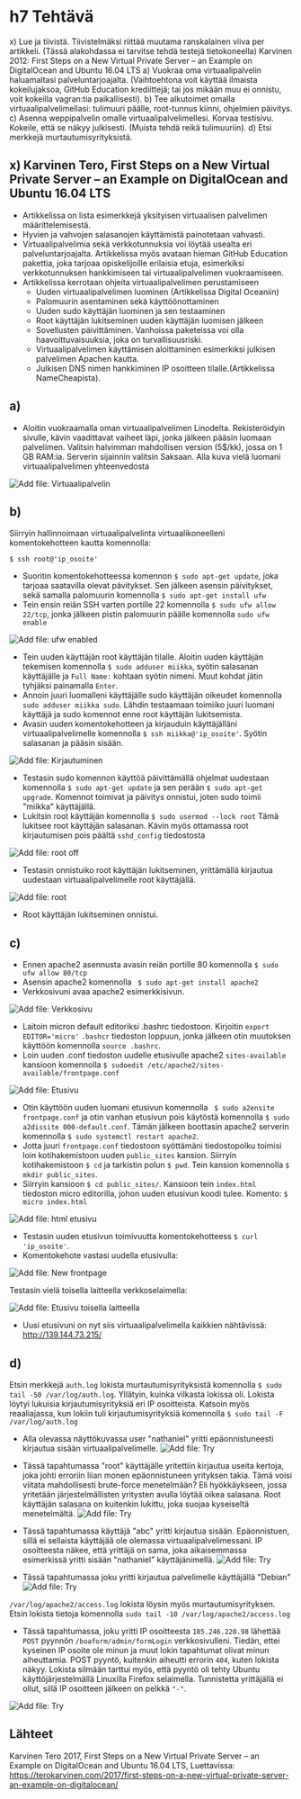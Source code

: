 # h7 Tehtävä

x) Lue ja tiivistä. Tiivistelmäksi riittää muutama ranskalainen viiva per artikkeli. (Tässä alakohdassa ei tarvitse tehdä testejä tietokoneella)
Karvinen 2012: First Steps on a New Virtual Private Server – an Example on DigitalOcean and Ubuntu 16.04 LTS
a) Vuokraa oma virtuaalipalvelin haluamaltasi palveluntarjoajalta. (Vaihtoehtona voit käyttää ilmaista kokeilujaksoa, GitHub Education krediittejä; tai jos mikään muu ei onnistu, voit kokeilla vagran:tia paikallisesti).
b) Tee alkutoimet omalla virtuaalipalvelimellasi: tulimuuri päälle, root-tunnus kiinni, ohjelmien päivitys.
c) Asenna weppipalvelin omalle virtuaalipalvelimellesi. Korvaa testisivu. Kokeile, että se näkyy julkisesti. (Muista tehdä reikä tulimuuriin).
d) Etsi merkkejä murtautumisyrityksistä.

## x) Karvinen Tero, First Steps on a New Virtual Private Server – an Example on DigitalOcean and Ubuntu 16.04 LTS

- Artikkelissa on lista esimerkkejä yksityisen virtuaalisen palvelimen määrittelemisestä. 
- Hyvien ja vahvojen salasanojen käyttämistä painotetaan vahvasti.
- Virtuaalipalvelimia sekä verkkotunnuksia voi löytää usealta eri palveluntarjoajalta. Artikkelissa myös avataan hieman GitHub Education pakettia, joka tarjoaa opiskelijoille erilaisia etuja, esimerkiksi verkkotunnuksen hankkimiseen tai virtuaalipalvelimen vuokraamiseen.
- Artikkelissa kerrotaan ohjeita virtuaalipalvelimen perustamiseen
   - Uuden virtuaalipalvelimen luominen (Artikkelissa Digital Oceaniin)
   - Palomuurin asentaminen sekä käyttöönottaminen
   - Uuden sudo käyttäjän luominen ja sen testaaminen
   - Root käyttäjän lukitseminen uuden käyttäjän luomisen jälkeen
   - Sovellusten päivittäminen. Vanhoissa paketeissa voi olla haavoittuvaisuuksia, joka on turvallisuusriski.
   - Virtuaalipalvelimen käyttämisen aloittaminen esimerkiksi julkisen palvelimen Apachen kautta.
   - Julkisen DNS nimen hankkiminen IP osoitteen tilalle.(Artikkelissa NameCheapista). 

## a)

- Aloitin vuokraamalla oman virtuaalipalvelimen Linodelta. Rekisteröidyin sivulle, kävin vaadittavat vaiheet läpi, jonka jälkeen pääsin luomaan palvelimen. Valitsin halvimman mahdollisen version (5$/kk), jossa on 1 GB RAM:ia. Serverin sijainnin valitsin Saksaan. Alla kuva vielä luomani virtuaalipalvelimen yhteenvedosta

![Add file: Virtuaalipalvelin](linode-server.PNG)

## b)

Siirryin hallinnoimaan virtuaalipalvelinta virtuaalikoneelleni komentokehotteen kautta komennolla: 

    $ ssh root@'ip_osoite'
    
- Suoritin komentokehotteessa komennon ``$ sudo apt-get update``, joka tarjoaa saatavilla olevat pävitykset. Sen jälkeen asensin päivitykset, sekä samalla palomuurin komennolla ``$ sudo apt-get install ufw`` 
- Tein ensin reiän SSH varten portille 22 komennolla ``$ sudo ufw allow 22/tcp``, jonka jälkeen pistin palomuurin päälle komennolla ``sudo ufw enable``

![Add file: ufw enabled](ufw-enabled.png)

- Tein uuden käyttäjän root käyttäjän tilalle. Aloitin uuden käyttäjän tekemisen komennolla ``$ sudo adduser miikka``, syötin salasanan käyttäjälle ja ``Full Name:`` kohtaan syötin nimeni. Muut kohdat jätin tyhjäksi painamalla ``Enter``. 
- Annoin juuri luomalleni käyttäjälle sudo käyttäjän oikeudet komennolla ``sudo adduser miikka sudo``. Lähdin testaamaan toimiiko juuri luomani käyttäjä ja sudo komennot enne root käyttäjän lukitsemista.
- Avasin uuden komentokehotteen ja kirjauduin käyttäjälläni virtuaalipalvelimelle komennolla ``$ ssh miikka@'ip_osoite'``. Syötin salasanan ja pääsin sisään.

![Add file: Kirjautuminen](login-success.png)

- Testasin sudo komennon käyttöä päivittämällä ohjelmat uudestaan komennolla ``$ sudo apt-get update`` ja sen perään ``$ sudo apt-get upgrade``. Komennot toimivat ja päivitys onnistui, joten sudo toimii "miikka" käyttäjällä.
- Lukitsin root käyttäjän komennolla ``$ sudo usermod --lock root`` Tämä lukitsee root käyttäjän salasanan. Kävin myös ottamassa root kirjautumisen pois päältä ``sshd_config`` tiedostosta

![Add file: root off](root-off.png)

- Testasin onnistuiko root käyttäjän lukitseminen, yrittämällä kirjautua uudestaan virtuaalipalvelimelle root käyttäjällä. 

![Add file: root](root-login-fail.png)

- Root käyttäjän lukitseminen onnistui.

## c)

- Ennen apache2 asennusta avasin reiän portille 80 komennolla ``$ sudo ufw allow 80/tcp``
- Asensin apache2 komennolla `` $ sudo apt-get install apache2``
- Verkkosivuni avaa apache2 esimerkkisivun.

![Add file: Verkkosivu](sivu-alku.PNG)

- Laitoin micron default editoriksi .bashrc tiedostoon. Kirjoitin ``export EDITOR='micro'`` ``.bashcr`` tiedoston loppuun, jonka jälkeen otin muutoksen käyttöön komennolla ``source .bashrc``. 
- Loin uuden .conf tiedoston uudelle etusivulle apache2 ``sites-available`` kansioon komennolla ``$ sudoedit /etc/apache2/sites-available/frontpage.conf``

![Add file: Etusivu](html-fp.png)

- Otin käyttöön uuden luomani etusivun komennolla `` $ sudo a2ensite frontpage.conf`` ja otin vanhan etusivun pois käytöstä komennolla ``$ sudo a2dissite 000-default.conf``. Tämän jälkeen boottasin apache2 serverin komennolla ``$ sudo systemctl restart apache2``.
- Jotta juuri ``frontpage.conf`` tiedostoon syöttämäni tiedostopolku toimisi loin kotihakemistoon uuden ``public_sites`` kansion. Siirryin kotihakemistoon ``$ cd`` ja tarkistin polun ``$ pwd``. Tein kansion komennolla ``$ mkdir public_sites``.
- Siirryin kansioon ``$ cd public_sites/``. Kansioon tein ``index.html`` tiedoston micro editorilla, johon uuden etusivun koodi tulee. Komento: ``$ micro index.html`` 

![Add file: html etusivu](html-etusivu.png)

- Testasin uuden etusivun toimivuutta komentokehotteess ``$ curl 'ip_osoite'``.
- Komentokehote vastasi uudella etusivulla:

![Add file: New frontpage](curl-etusivu.png)

Testasin vielä toisella laitteella verkkoselaimella:

![Add file: Etusivu toisella laitteella](etusivu-2.PNG)

- Uusi etusivuni on nyt siis virtuaalipalvelimella kaikkien nähtävissä: http://139.144.73.215/

## d)

Etsin merkkejä ``auth.log`` lokista murtautumisyrityksistä komennolla ``$ sudo tail -50 /var/log/auth.log``. Yllätyin, kuinka vilkasta lokissa oli. Lokista löytyi lukuisia kirjautumisyrityksiä eri IP osoitteista. Katsoin myös reaaliajassa, kun lokiin tuli kirjautumisyrityksiä komennolla ``$ sudo tail -F /var/log/auth.log``

- Alla olevassa näyttökuvassa user "nathaniel" yritti epäonnistuneesti kirjautua sisään virtuaalipalvelimelle.
![Add file: Try](try-1.png)

- Tässä tapahtumassa "root" käyttäjälle yritettiin kirjautua useita kertoja, joka johti erroriin liian monen epäonnistuneen yrityksen takia. Tämä voisi viitata mahdollisesti brute-force menetelmään? Eli hyökkäykseen, jossa yritetään järjestelmällisten yritysten avulla löytää oikea salasana. Root käyttäjän salasana on kuitenkin lukittu, joka suojaa kyseiseltä menetelmältä.
![Add file: Try](try-2.png)

- Tässä tapahtumassa käyttäjä "abc" yritti kirjautua sisään. Epäonnistuen, sillä ei sellaista käyttäjää ole olemassa virtuaalipalvelimessani. IP osoitteesta näkee, että yrittäjä on sama, joka aikaisemmassa esimerkissä yritti sisään "nathaniel" käyttäjänimellä.
![Add file: Try](try-3.png)

- Tässä tapahtumassa joku yritti kirjautua palvelimelle käyttäjällä "Debian"
![Add file: Try](try-4.png)

``/var/log/apache2/access.log`` lokista löysin myös murtautumisyrityksen. Etsin lokista tietoja komennolla ``sudo tail -10 /var/log/apache2/access.log``

- Tässä tapahtumassa, joku yritti IP osoitteesta ``185.246.220.98`` lähettää ``POST`` pyynnön ``/boaform/admin/formLogin`` verkkosivulleni. Tiedän, ettei kyseinen IP osoite ole minun ja muut lokin tapahtumat olivat minun aiheuttamia. POST pyyntö, kuitenkin aiheutti errorin ``404``, kuten lokista näkyy. Lokista silmään tarttui myös, että pyyntö oli tehty Ubuntu käyttöjärjestelmällä Linuxilla Firefox selaimella. Tunnistetta yrittäjällä ei ollut, sillä IP osoitteen jälkeen on pelkkä ``"-"``.

![Add file: Try](try-5.png)


## Lähteet

Karvinen Tero 2017, First Steps on a New Virtual Private Server – an Example on DigitalOcean and Ubuntu 16.04 LTS, Luettavissa: https://terokarvinen.com/2017/first-steps-on-a-new-virtual-private-server-an-example-on-digitalocean/
